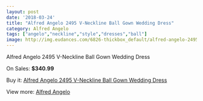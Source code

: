 ```yaml
---
layout: post
date: '2018-03-24'
title: "Alfred Angelo 2495 V-Neckline Ball Gown Wedding Dress"
category: Alfred Angelo
tags: ["angelo","neckline","style","dresses","ball"]
image: http://img.eudances.com/6826-thickbox_default/alfred-angelo-2495-v-neckline-ball-gown-wedding-dress.jpg
---
```

Alfred Angelo 2495 V-Neckline Ball Gown Wedding Dress

On Sales: **$340.99**
<a href="https://www.eudances.com/en/alfred-angelo/2517-alfred-angelo-2495-v-neckline-ball-gown-wedding-dress.html"><amp-img layout="responsive" width="600" height="600" src="//img.eudances.com/6826-thickbox_default/alfred-angelo-2495-v-neckline-ball-gown-wedding-dress.jpg" alt="Alfred Angelo 2495 V-Neckline Ball Gown Wedding Dress 0" /></a>
<a href="https://www.eudances.com/en/alfred-angelo/2517-alfred-angelo-2495-v-neckline-ball-gown-wedding-dress.html"><amp-img layout="responsive" width="600" height="600" src="//img.eudances.com/6829-thickbox_default/alfred-angelo-2495-v-neckline-ball-gown-wedding-dress.jpg" alt="Alfred Angelo 2495 V-Neckline Ball Gown Wedding Dress 1" /></a>
<a href="https://www.eudances.com/en/alfred-angelo/2517-alfred-angelo-2495-v-neckline-ball-gown-wedding-dress.html"><amp-img layout="responsive" width="600" height="600" src="//img.eudances.com/6828-thickbox_default/alfred-angelo-2495-v-neckline-ball-gown-wedding-dress.jpg" alt="Alfred Angelo 2495 V-Neckline Ball Gown Wedding Dress 2" /></a>
<a href="https://www.eudances.com/en/alfred-angelo/2517-alfred-angelo-2495-v-neckline-ball-gown-wedding-dress.html"><amp-img layout="responsive" width="600" height="600" src="//img.eudances.com/6827-thickbox_default/alfred-angelo-2495-v-neckline-ball-gown-wedding-dress.jpg" alt="Alfred Angelo 2495 V-Neckline Ball Gown Wedding Dress 3" /></a>

Buy it: [Alfred Angelo 2495 V-Neckline Ball Gown Wedding Dress](https://www.eudances.com/en/alfred-angelo/2517-alfred-angelo-2495-v-neckline-ball-gown-wedding-dress.html "Alfred Angelo 2495 V-Neckline Ball Gown Wedding Dress")

View more: [Alfred Angelo](https://www.eudances.com/en/36-alfred-angelo "Alfred Angelo")